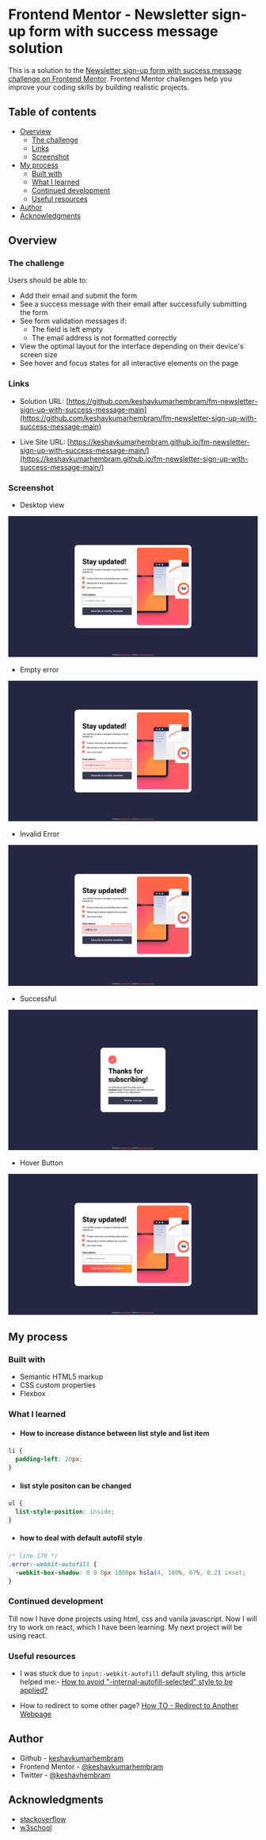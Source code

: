 # Frontend Mentor - Newsletter sign-up form with success message solution

This is a solution to the [Newsletter sign-up form with success message challenge on Frontend Mentor](https://www.frontendmentor.io/challenges/newsletter-signup-form-with-success-message-3FC1AZbNrv). Frontend Mentor challenges help you improve your coding skills by building realistic projects.

## Table of contents

- [Overview](#overview)
  - [The challenge](#the-challenge)
  - [Links](#links)
  - [Screenshot](#screenshot)
- [My process](#my-process)
  - [Built with](#built-with)
  - [What I learned](#what-i-learned)
  - [Continued development](#continued-development)
  - [Useful resources](#useful-resources)
- [Author](#author)
- [Acknowledgments](#acknowledgments)

## Overview

### The challenge

Users should be able to:

- Add their email and submit the form
- See a success message with their email after successfully submitting the form
- See form validation messages if:
  - The field is left empty
  - The email address is not formatted correctly
- View the optimal layout for the interface depending on their device's screen size
- See hover and focus states for all interactive elements on the page

### Links

- Solution URL: [https://github.com/keshavkumarhembram/fm-newsletter-sign-up-with-success-message-main](https://github.com/keshavkumarhembram/fm-newsletter-sign-up-with-success-message-main)

- Live Site URL: [https://keshavkumarhembram.github.io/fm-newsletter-sign-up-with-success-message-main/](https://keshavkumarhembram.github.io/fm-newsletter-sign-up-with-success-message-main/)

### Screenshot

- Desktop view

![](./screenshots/desktop.png)

- Empty error

![](./screenshots/empty-error.png)

- Invalid Error

![](./screenshots/invalid-error.png)

- Successful

![](./screenshots/successful.png)

- Hover Button

![](./screenshots/hover.png)

## My process

### Built with

- Semantic HTML5 markup
- CSS custom properties
- Flexbox

### What I learned

- #### How to increase distance between list style and list item

```css
li {
  padding-left: 20px;
}
```

- #### list style positon can be changed

```css
ul {
  list-style-position: inside;
}
```

- #### how to deal with default autofil style

```css
/* line 170 */
.error:-webkit-autofill {
  -webkit-box-shadow: 0 0 0px 1000px hsla(4, 100%, 67%, 0.2) inset;
}
```

### Continued development

Till now I have done projects using html, css and vanila javascript. Now I will try to work on react, which I have been learning. My next project will be using react.

### Useful resources

- I was stuck due to `input:-webkit-autofill` default styling, this article helped me:- [How to avoid "-internal-autofill-selected" style to be applied?](https://9to5answer.com/how-to-avoid-quot-internal-autofill-selected-quot-style-to-be-applied)

- How to redirect to some other page?
  [How TO - Redirect to Another Webpage](https://www.w3schools.com/howto/howto_js_redirect_webpage.asp)

## Author

- Github - [keshavkumarhembram](https://github.com/keshavkumarhembram)
- Frontend Mentor - [@keshavkumarhembram](https://www.frontendmentor.io/profile/keshavkumarhembram)
- Twitter - [@keshavhembram](https://twitter.com/keshavhembram)

## Acknowledgments

- [stackoverflow](https://stackoverflow.com/)
- [w3school](https://www.w3schools.com/)
